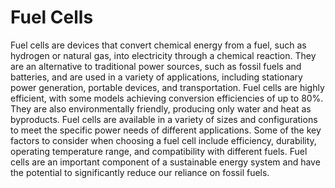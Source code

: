 # Fuel Cells

Fuel cells are devices that convert chemical energy from a fuel, such as hydrogen or natural gas, into electricity through a chemical reaction. They are an alternative to traditional power sources, such as fossil fuels and batteries, and are used in a variety of applications, including stationary power generation, portable devices, and transportation. Fuel cells are highly efficient, with some models achieving conversion efficiencies of up to 80%. They are also environmentally friendly, producing only water and heat as byproducts. Fuel cells are available in a variety of sizes and configurations to meet the specific power needs of different applications. Some of the key factors to consider when choosing a fuel cell include efficiency, durability, operating temperature range, and compatibility with different fuels. Fuel cells are an important component of a sustainable energy system and have the potential to significantly reduce our reliance on fossil fuels.

